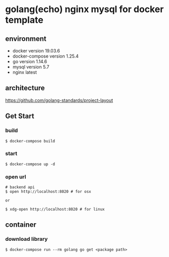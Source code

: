 # golang(echo) nginx mysql for docker template
## environment
* docker version 19.03.6
* docker-compose version 1.25.4
* go version 1.14.6
* mysql version 5.7
* nginx latest

## architecture
https://github.com/golang-standards/project-layout

## Get Start
### build

```
$ docker-compose build
```

### start

```
$ docker-compose up -d
```

### open url

```
# backend api
$ open http://localhost:8020 # for osx

or

$ xdg-open http://localhost:8020 # for linux
```

## container
### download library

```
$ docker-compose run --rm golang go get <package path>
```
